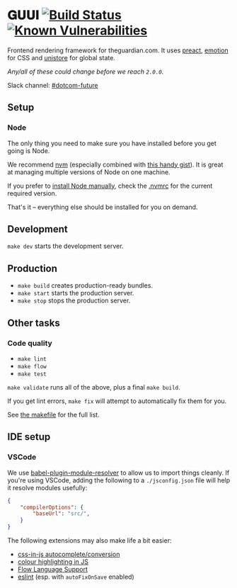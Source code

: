# 𝐆𝐔𝐔𝐈 [![Build Status](https://travis-ci.org/guardian/guui.svg?branch=master)](https://travis-ci.org/guardian/guui) [![Known Vulnerabilities](https://snyk.io/test/github/guardian/guui/badge.svg?targetFile=package.json)](https://snyk.io/test/github/guardian/guui?targetFile=package.json)



Frontend rendering framework for theguardian.com. It uses [preact](https://preactjs.com), [emotion](https://emotion.sh) for CSS and [unistore](https://github.com/developit/unistore) for global state.

_Any/all of these could change before we reach `2.0.0`._

Slack channel: [#dotcom-future](https://theguardian.slack.com/messages/C0JES5PEV)

## Setup
### Node

The only thing you need to make sure you have installed before you get going is Node.

We recommend [nvm](https://github.com/creationix/nvm) (especially combined with [this handy gist](https://gist.github.com/sndrs/5940e9e8a3f506b287233ed65365befb)). It is great at managing multiple versions of Node on one machine.

If you prefer to [install Node manually](https://nodejs.org/en/),
check the [.nvmrc](https://github.com/guardian/guui/blob/master/.nvmrc) for the current required version.

That's it – everything else should be installed for you on demand.

## Development
`make dev` starts the development server.

## Production
 - `make build` creates production-ready bundles.
 - `make start` starts the production server.
 - `make stop` stops the production server.

## Other tasks

### Code quality
- `make lint`
- `make flow`
- `make test`

`make validate` runs all of the above, plus a final `make build`.

If you get lint errors, `make fix` will attempt to automatically fix them for you.

See [the makefile](https://github.com/guardian/guui/blob/master/makefile) for the full list.

## IDE setup

### VSCode
We use [babel-plugin-module-resolver](https://github.com/tleunen/babel-plugin-module-resolver) to allow us to import things cleanly. If you're using VSCode, adding the following to a `./jsconfig.json` file will help it resolve modules usefully:

```json
{
    "compilerOptions": {
        "baseUrl": "src/",
    }
}
```

The following extensions may also make life a bit easier:

- [css-in-js autocomplete/conversion](https://marketplace.visualstudio.com/items?itemName=paulmolluzzo.convert-css-in-js)
- [colour highlighting in JS](https://marketplace.visualstudio.com/items?itemName=naumovs.color-highlight)
- [Flow Language Support](https://marketplace.visualstudio.com/items?itemName=flowtype.flow-for-vscode)
- [eslint](https://marketplace.visualstudio.com/items?itemName=dbaeumer.vscode-eslint) (esp. with `autoFixOnSave` enabled)
